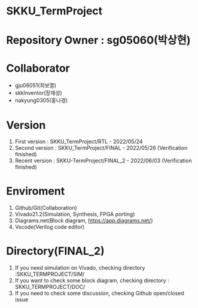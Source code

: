 # SKKU_TermProject  

# Repository Owner  : sg05060(박상현)  

# Collaborator      
- gju06051(최보열)  
- skklnventor(장재성)  
- nakyung0305(홍나경)  

# Version
1. First version     : SKKU_TermProject/RTL         - 2022/05/24  
2. Second version    : SKKU_TermProject/FINAL       - 2022/05/26  (Verification finished)  
3. Recent version    : SKKU-TermProject/FINAL_2     - 2022/06/03  (Verification finished)  

# Enviroment
1. Github/Git(Collaboration)
2. Vivado21.2(Simulation, Synthesis, FPGA porting)
3. Diagrams.net(Block diagram, https://app.diagrams.net/)
4. Vscode(Verilog code editor)
   
# Directory(FINAL_2)
1. If you need simulation on Vivado, checking directory :SKKU_TERMPROJECT/SIM/
2. If you want to check some block diagram, checking directory : SKKU_TERMPROJECT/DOC/
3. If you need to check some discussion, checking Github open/closed issue
